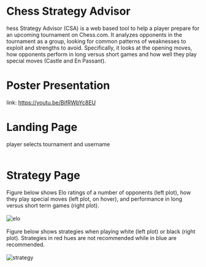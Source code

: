 # Chess Strategy Advisor

hess Strategy Advisor (CSA) is a web based tool to help a player prepare for an upcoming tournament on Chess.com. It analyzes opponents in the tournament as a group, looking for common patterns of weaknesses to exploit and strengths to avoid. Specifically, it looks at the opening moves, how opponents perform in long versus short games and how well they play special moves (Castle and En Passant).

# Poster Presentation
link: https://youtu.be/BifRWbYc8EU

# Landing Page
player selects tournament and username
<br><br>

# Strategy Page
Figure below shows Elo ratings of a number of opponents (left plot), how they play special moves (left plot, on hover), and performance in long versus short term games (right plot).
<br><br>
![elo](elo,png)
<br><br>
Figure below shows strategies when playing white (left plot) or black (right plot). Strategies in red hues are not recommended while in blue are recommended.
<br><br>
![strategy](strategy,png)
